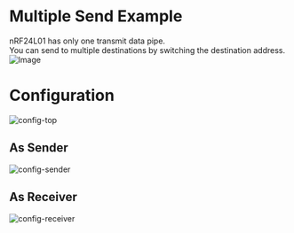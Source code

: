 # Multiple Send Example   
nRF24L01 has only one transmit data pipe.   
You can send to multiple destinations by switching the destination address.   
![Image](https://github.com/user-attachments/assets/abd10257-04e4-4084-9d4d-07bf4bc44c07)

# Configuration   

![config-top](https://user-images.githubusercontent.com/6020549/154790249-b1f28d18-7c60-4a55-b262-5d821adbbfc3.jpg)

## As Sender
![config-sender](https://github.com/user-attachments/assets/e947b5ad-76b3-485a-bd58-69d7e0d4af81)

## As Receiver
![config-receiver](https://github.com/user-attachments/assets/2079530b-deca-4043-a268-c44836177a6d)



